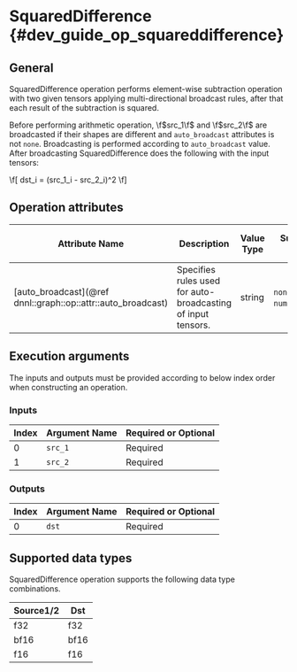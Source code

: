 SquaredDifference {#dev_guide_op_squareddifference}
===================================================

## General

SquaredDifference operation performs element-wise subtraction operation with
two given tensors applying multi-directional broadcast rules, after that each
result of the subtraction is squared.

Before performing arithmetic operation, \f$src_1\f$ and \f$src_2\f$ are
broadcasted if their shapes are different and `auto_broadcast` attributes is not
`none`. Broadcasting is performed according to `auto_broadcast` value. After
broadcasting SquaredDifference does the following with the input tensors:

\f[ dst_i = (src\_1_i - src\_2_i)^2 \f]

## Operation attributes

Attribute Name | Description | Value Type | Supported Values | Required or Optional
-- | -- | -- | -- | --
[auto_broadcast](@ref dnnl::graph::op::attr::auto_broadcast) | Specifies rules used for auto-broadcasting of input tensors. | string | `none`, `numpy`(default) | Optional

## Execution arguments

The inputs and outputs must be provided according to below index order when
constructing an operation.

### Inputs

Index | Argument Name | Required or Optional
-- | -- | --
0 | `src_1` | Required
1 | `src_2` | Required

### Outputs

Index | Argument Name | Required or Optional
-- | -- | --
0 | `dst` | Required

## Supported data types

SquaredDifference operation supports the following data type combinations.

Source1/2 | Dst
-- | --
f32 | f32
bf16 | bf16
f16 | f16

